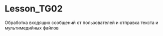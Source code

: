 # Lesson_TG02
 Обработка входящих сообщений от пользователей и отправка текста и мультимедийных файлов
